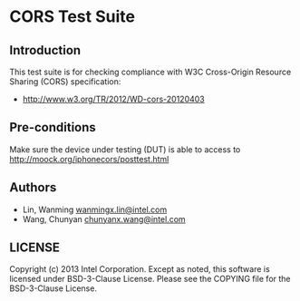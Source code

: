 # CORS Test Suite

## Introduction

This test suite is for checking compliance with W3C Cross-Origin Resource
Sharing (CORS) specification:
* http://www.w3.org/TR/2012/WD-cors-20120403

## Pre-conditions

Make sure the device under testing (DUT) is able to access to
http://moock.org/iphonecors/posttest.html

## Authors

* Lin, Wanming <wanmingx.lin@intel.com>
* Wang, Chunyan <chunyanx.wang@intel.com>

## LICENSE

Copyright (c) 2013 Intel Corporation.
Except as noted, this software is licensed under BSD-3-Clause License.
Please see the COPYING file for the BSD-3-Clause License.
